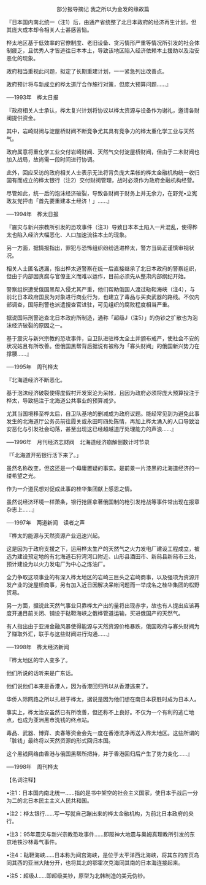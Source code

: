 <p align="center">部分报导摘记 我之所以为金发的缘故篇</p>

『日本国内南北统一（注1）后，由通产省统整了北日本政府的经济再生计划，但其庞大成本却令相关人士甚感苦恼。

桦太地区基于低效率的官僚制度、老旧设备、贪污情形严重等情况所引发的社会体制疲乏，且优秀人才皆逃往日本本土，导致该地区陷入经济依赖本土援助以及治安恶化的现象。

政府相当重视此问题，拟定了长期重建计划，一一紧急列出改善点。

政府预计将与新成立的桦太道厅合作施行对策，但庞大预算问题……』

──1993年　桦太日报

『政府相关人士承认，桦太复兴计划将协议以桦太资源与设备作为谢礼，邀请各财阀提供资金。

其中，岩崎财阀与淀屋桥财阀不断竞争尤其具有竞争力的桦太重化学工业与天然气。

政府属意将重化学工业交付岩崎财阀、天然气交付淀屋桥财阀，但由于二木财阀也加入战局，故尚需一段时间进行协调。

此外，回应采访的政府相关人士表示无法将背负庞大呆帐的桦太金融机构统一收归国有而成立的桦太银行（注2）交付财阀管理，战时必须作为政府金融机构经营。

尽管如此，统一后的泡沫经济破裂，导致各财阀于财务上并无余力，在野党•立宪政友党抨击「首先要重建本土经济！」……』

──1994年　桦太日报

『震灾与新兴宗教所引发的恐攻事件（注3）导致日本本土陷入一片混乱，使得桦太也陷入经济大幅恶化、人口加速流往本土的现象。

另一方面，据情报指出，罪犯与恐怖组织纷纷逃进桦太，警方当局正谨慎审视状况。

相关人士匿名透漏，指出桦太道警察在统一后直接继承了北日本政府的警察组织，但由于内部因贪腐与官僚主义而难以运作，目前必须先从整肃内部纲纪开始。

警察组织遭受俄国黑帮入侵尤其严重，他们帮助俄国人渡过鞑靼海峡（注4），与前北日本政府国民为对象进行商业行为，也建立了毒品与买卖武器的路线。不仅内部调查，国际刑警也派遣搜查官进驻，可见组织的腐败程度相当严重。

据说国际刑警追查北日本政府所制造，通称「超级J（注5）」的伪钞之扩散也为泡沫经济破裂的原因之一。

基于震灾与新兴宗教的恐攻事件，自卫队进驻桦太全土并颁布戒严，使社会不安的状况姑且有所改善。但俄国黑帮背后据说有被称为「寡头财阀」的俄国新兴势力在撑腰……』

──1995年　周刊桦太

『北海道经济不断恶化。

基于泡沫经济破裂使得度假村开发案沦为呆帐，且因为政府必须将庞大预算投注于桦太，导致挹注于北海道公共事业的预算减少。

尤其当国境移至桦太后，自卫队基地的删减成为政府议题。能经常见到为避免此事发生的北海道厅公务员前往霞关或永田町四处陈情，再加上桦太涌入的人口导致治安恶化与引发社会动荡，甚至出现这已经超越道厅处理能力的声浪……』

──1996年　月刊经济志财阀　北海道经济崩解倒数计时节录

『「北海道开拓银行活下来了。」

虽然名称改变，但这还是一个毋庸置疑的事实。是前景一片漆黑的北海道经济的一缕希望之光。

作为一介道民想对促成此事的桂华集团献上感恩之情。

虽然说经济环境一样萧条，银行抢匪拿著俄国制的枪引发枪战等事件常出现在报章杂志上……』

──1997年　两道新闻　读者之声

『桦太的能源与天然资源产业迅速兴起。

这是因为于政府支援之下，运用桦太生产的天然气之火力发电厂建设工程成立，被选为建设预定地的有北海道石狩湾河口附近、山形县酒田市、新舄县新舄市三处，预计建设为以火力发电厂为中心之炼油厂。

全力争取这项事业的有深入桦太地区的岩崎三巨头之岩崎商事，以及强项为资源开发产业的淀屋桥商事，另有加入近日因解决呆帐问题而一举成名之桂华集团的松野贸易。

另一方面，据说此天然气事业只靠桦太产出的量将出现赤字，故也有人提出应该再度开通目前关闭、铺设于鞑靼海峡之俄桦管道运输，买进俄国产的天然气。

有人指出由于亚洲金融风暴使得能源与天然资源价格暴跌，俄国政府与寡头财阀为了赚取外汇，联手与这些财阀进行沟通……』

──1998年　桦太经济新闻

『桦太地区的华人变多了。

他们所说的话听来是广东话。

他们说他们本来是香港人，因为香港回归所以从香港逃来了。

华侨人际网路之所以扎根于桦太，据说是因为他们想在南日本获胜时成为日本人。

事实上，桦太治安虽然已有所改善，但还称不上良好。不仅为一个有利的逃亡地点，也成为亚洲黑市洗钱的终点站。

毒品、武器、博弈、卖春等资金会先一度在香港洗净再送入桦太地区。这些所谓的「脏钱」最终将以天然资源的形式回归本国。

这个黑钱网络由香港与俄国黑帮所把持，并于香港回归后产生了势力变化……』

──1998年　周刊桦太

【名词注释】

•注1：日本国内南北统一……指的是书中架空的社会主义国家，使日本于战后一分为二的北日本民主主义人民共和国。

•注2：桦太银行……写一写就自己蹦出来的桦太金融机构，为前北日本政府的央行。

•注3：95年震灾与新兴宗教恐攻事件……即阪神大地震与奥姆真理教所引发的东京地铁沙林毒气事件。

•注4：鞑靼海峡……日本称为间宫海峡，是位于太平洋西北海峡，将其东的库页岛同其西的亚洲大陆分开，也将其北的鄂霍次克海同其南的日本海连接起来。

•注5：超级J……即超级美钞，原型为北韩制造的美元伪钞。

